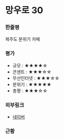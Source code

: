 # 망우로 30 

### 한줄평

제주도 분위기 카페

### 평가

- 규모 : ★★★★☆
- 콘센트 : ★★★☆☆
- 무선인터넷 : ★★★☆☆
- 분위기 : ★★★★★
- 총평 : ★★★☆☆

### 외부링크

- [네이버](https://store.naver.com/restaurants/detail?id=1928266959)

### 근황
